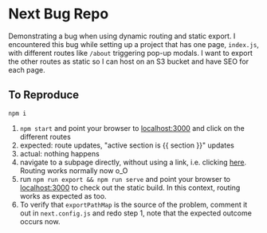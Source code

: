 # Next Bug Repo

Demonstrating a bug when using dynamic routing and static export.
I encountered this bug while setting up a project that has one page, `index.js`,
with different routes like `/about` triggering pop-up modals.
I want to export the other routes as static so I can host on an S3 bucket and have SEO for each page.

## To Reproduce

`npm i`

1.  `npm start` and point your browser to [localhost:3000](http://localhost:3000) and click on the different routes
  1. expected: route updates, "active section is {{ section }}" updates
  2. actual: nothing happens
2. navigate to a subpage directly, without using a link, i.e. clicking [here](http://localhost:3000/about). Routing works normally now o_O
3. run `npm run export && npm run serve` and point your browser to [localhost:3000](http://localhost:3000) to check out the static build. In this context, routing works as expected as too.
4. To verify that `exportPathMap` is the source of the problem, comment it out in `next.config.js` and redo step 1, note that the expected outcome occurs now.

